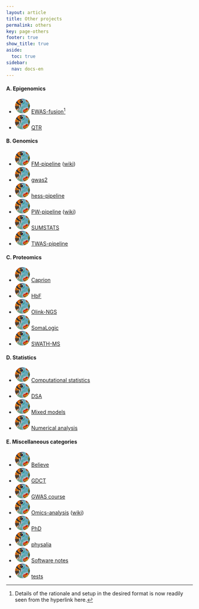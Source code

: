 ```yaml
---
layout: article
title: Other projects
permalink: others
key: page-others
footer: true
show_title: true
aside:
  toc: true
sidebar:
  nav: docs-en
---
```


#### A. Epigenomics
  * [![](bees.svg)](https://github.com/jinghuazhao/EWAS-fusion) [EWAS-fusion](https://jinghuazhao.github.io/EWAS-fusion/)[^longnote]
  * [![](bees.svg)](https://github.com/jinghuazhao/QTR) [QTR](https://jinghuazhao.github.io/QTR/)
#### B. Genomics
  * [![](bees.svg)](https://github.com/jinghuazhao/FM-pipeline) [FM-pipeline](https://jinghuazhao.github.io/FM-pipeline/) ([wiki](https://github.com/jinghuazhao/FM-pipeline/wiki))
  * [![](bees.svg)](https://github.com/jinghuazhao/gwas2) [gwas2](https://jinghuazhao.github.io/gwas2)
  * [![](bees.svg)](https://github.com/jinghuazhao/hess-pipeline) [hess-pipeline](https://jinghuazhao.github.io/hess-pipeline/)
  * [![](bees.svg)](https://github.com/jinghuazhao/PW-pipeline) [PW-pipeline](https://jinghuazhao.github.io/PW-pipeline/) ([wiki](https://github.com/jinghuazhao/PW-pipeline/wiki))
  * [![](bees.svg)](https://github.com/jinghuazhao/SUMSTATS) [SUMSTATS](https://jinghuazhao.github.io/SUMSTATS/)
  * [![](bees.svg)](https://github.com/jinghuazhao/TWAS-pipeline) [TWAS-pipeline](https://jinghuazhao.github.io/TWAS-pipeline/)
#### C. Proteomics
  * [![](bees.svg)](https://github.com/jinghuazhao/Caprion) [Caprion](https://jinghuazhao.github.io/Caprion/)
  * [![](bees.svg)](https://github.com/jinghuazhao/HbF) [HbF](https://jinghuazhao.github.io/HbF/)
  * [![](bees.svg)](https://github.com/jinghuazhao/Olink-NGS) [Olink-NGS](https://jinghuazhao.github.io/Olink-NGS/)
  * [![](bees.svg)](https://github.com/jinghuazhao/SomaLogic) [SomaLogic](https://jinghuazhao.github.io/SomaLogic/)
  * [![](bees.svg)](https://github.com/jinghuazhao/SWATH-MS) [SWATH-MS](https://jinghuazhao.github.io/SWATH-MS/)
#### D. Statistics
  * [![](bees.svg)](https://github.com/jinghuazhao/Computational-Statistics) [Computational statistics](https://jinghuazhao.github.io/Computational-Statistics/)
  * [![](bees.svg)](https://github.com/jinghuazhao/DSA) [DSA](https://jinghuazhao.github.io/DSA/)
  * [![](bees.svg)](https://github.com/jinghuazhao/Mixed-Models) [Mixed models](https://jinghuazhao.github.io/Mixed-Models/)
  * [![](bees.svg)](https://github.com/jinghuazhao/Numerical-Analysis) [Numerical analysis](https://jinghuazhao.github.io/Numerical-Analysis/)
#### E. Miscellaneous categories
  * [![](bees.svg)](https://github.com/jinghuazhao/Believe) [Believe](https://jinghuazhao.github.io/Believe/)
  * [![](bees.svg)](https://github.com/jinghuazhao/GDCT) [GDCT](https://jinghuazhao.github.io/GDCT/)
  * [![](bees.svg)](https://github.com/jinghuazhao/GWAS-course) [GWAS course](https://jinghuazhao.github.io/GWAS-course/)
  * [![](bees.svg)](https://github.com/jinghuazhao/Omics-analysis) [Omics-analysis](https://jinghuazhao.github.io/Omics-analysis/) ([wiki](https://github.com/jinghuazhao/Omics-analysis/wiki))
  * [![](bees.svg)](https://github.com/jinghuazhao/PhD) [PhD](https://jinghuazhao.github.io/PhD/)
  * [![](bees.svg)](https://github.com/jinghuazhao/physalia) [physalia](https://jinghuazhao.github.io/physalia/)
  * [![](bees.svg)](https://github.com/jinghuazhao/software-notes) [Software notes](https://jinghuazhao.github.io/software-notes/)
  * [![](bees.svg)](https://github.com/jinghuazhao/tests) [tests](https://jinghuazhao.github.io/tests/)

[^longnote]: Details of the rationale and setup in the desired format is now readily seen from the hyperlink here.
